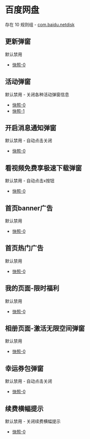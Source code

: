 # 百度网盘

存在 10 规则组 - [com.baidu.netdisk](/src/apps/com.baidu.netdisk.ts)

## 更新弹窗

默认禁用

- [快照-0](https://i.gkd.li/import/12863984)

## 活动弹窗

默认禁用 - 关闭各种活动弹窗信息

- [快照-0](https://i.gkd.li/import/12642505)
- [快照-1](https://i.gkd.li/import/12923937)

## 开启消息通知弹窗

默认禁用 - 自动点击关闭

- [快照-0](https://i.gkd.li/import/12923936)

## 看视频免费享极速下载弹窗

默认禁用 - 自动点击x按钮

- [快照-0](https://i.gkd.li/import/12783106)

## 首页banner广告

默认禁用

- [快照-0](https://i.gkd.li/import/12706544)

## 首页热门广告

默认禁用

- [快照-0](https://i.gkd.li/import/12706544)

## 我的页面-限时福利

默认禁用

- [快照-0](https://i.gkd.li/import/12706549)

## 相册页面-激活无限空间弹窗

默认禁用

- [快照-0](https://i.gkd.li/import/12648987)

## 幸运券包弹窗

默认禁用 - 自动点击关闭

- [快照-0](https://i.gkd.li/import/13806852)

## 续费横幅提示

默认禁用 - 关闭续费横幅提示

- [快照-0](https://i.gkd.li/import/12924036)
